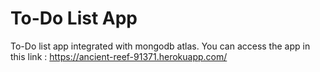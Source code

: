 # To-Do List App
To-Do list app integrated with mongodb atlas.
You can access the app in this link : https://ancient-reef-91371.herokuapp.com/
